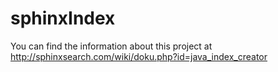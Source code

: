 sphinxIndex
===========
You can find the information about this project at http://sphinxsearch.com/wiki/doku.php?id=java_index_creator
